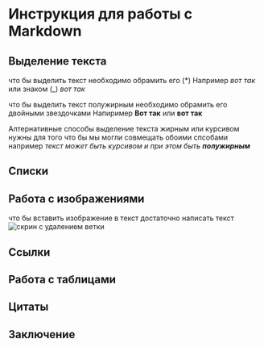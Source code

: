# Инструкция для работы с Markdown

## Выделение текста
что бы выделить текст необходимо обрамить его (*) Например *вот так*
или знаком (_) _вот так_

что бы выделить текст полужирным необходимо обрамить его двойными звездочками Напиример **Вот так** или __вот так__

Алтернативные способы выделение текста жирным или курсивом нужны для того что бы мы могли совмещать обоими спсобами
например _текст может быть курсивом и при этом быть **полужирным**_
## Списки

## Работа с изображениями

что бы вставить изображение в текст достаточно написать текст ![скрин с удалением ветки](dv.png)

## Ссылки

## Работа с таблицами

## Цитаты

## Заключение